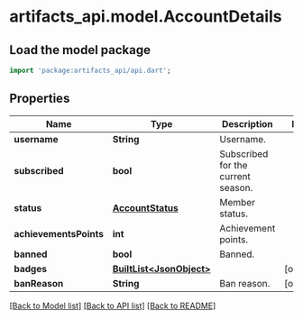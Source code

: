 # artifacts_api.model.AccountDetails

## Load the model package
```dart
import 'package:artifacts_api/api.dart';
```

## Properties
Name | Type | Description | Notes
------------ | ------------- | ------------- | -------------
**username** | **String** | Username. | 
**subscribed** | **bool** | Subscribed for the current season. | 
**status** | [**AccountStatus**](AccountStatus.md) | Member status. | 
**achievementsPoints** | **int** | Achievement points. | 
**banned** | **bool** | Banned. | 
**badges** | [**BuiltList&lt;JsonObject&gt;**](JsonObject.md) |  | [optional] 
**banReason** | **String** | Ban reason. | [optional] 

[[Back to Model list]](../README.md#documentation-for-models) [[Back to API list]](../README.md#documentation-for-api-endpoints) [[Back to README]](../README.md)



